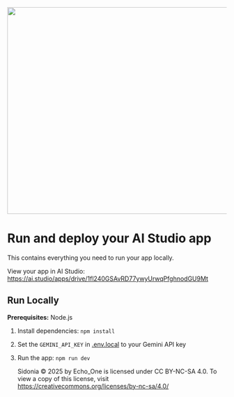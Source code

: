<div align="center">
<img width="1200" height="475" alt="GHBanner" src="https://github.com/user-attachments/assets/0aa67016-6eaf-458a-adb2-6e31a0763ed6" />
</div>

# Run and deploy your AI Studio app

This contains everything you need to run your app locally.

View your app in AI Studio: https://ai.studio/apps/drive/1fl240GSAvRD77ywyUrwqPfghnodGU9Mt

## Run Locally

**Prerequisites:**  Node.js


1. Install dependencies:
   `npm install`
2. Set the `GEMINI_API_KEY` in [.env.local](.env.local) to your Gemini API key
3. Run the app:
   `npm run dev`


    Sidonia  © 2025 by Echo_One is licensed under CC BY-NC-SA 4.0. To view a copy of this license, visit https://creativecommons.org/licenses/by-nc-sa/4.0/
